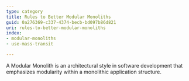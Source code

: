 ```yaml
---
type: category
title: Rules to Better Modular Monoliths
guid: 0a276369-c337-4374-becb-bd097b86d821
uri: rules-to-better-modular-monoliths
index:
- modular-monoliths
- use-mass-transit

---
```


A Modular Monolith is an architectural style in software development that emphasizes modularity within a monolithic application structure. 
